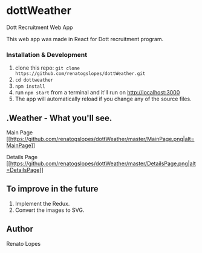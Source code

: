 # dottWeather
Dott Recruitment Web App 

This web app was made in React for Dott recruitment program.

### Installation & Development

1. clone this repo: `git clone https://github.com/renatogslopes/dottWeather.git`
2. `cd dottweather`
3. `npm install`
4. run `npm start` from a terminal and it'll run on [http://localhost:3000](http://localhost:3000) 
5. The app will automatically reload if you change any of the source files.

## .Weather - What you'll see. 
Main Page
[[https://github.com/renatogslopes/dottWeather/master/MainPage.png|alt=MainPage]]

Details Page
[[https://github.com/renatogslopes/dottWeather/master/DetailsPage.png|alt=DetailsPage]]

## To improve in the future

1. Implement the Redux.
2. Convert the images to SVG.

## Author
Renato Lopes 


